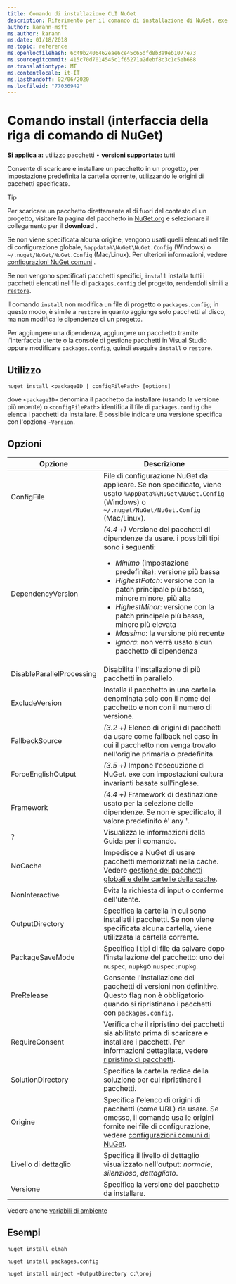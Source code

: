 ```yaml
---
title: Comando di installazione CLI NuGet
description: Riferimento per il comando di installazione di NuGet. exe
author: karann-msft
ms.author: karann
ms.date: 01/18/2018
ms.topic: reference
ms.openlocfilehash: 6c49b2406462eae6ce45c65dfd8b3a9eb1077e73
ms.sourcegitcommit: 415c70d7014545c1f65271a2debf8c3c1c5eb688
ms.translationtype: MT
ms.contentlocale: it-IT
ms.lasthandoff: 02/06/2020
ms.locfileid: "77036942"
---
```

# <a name="install-command-nuget-cli"></a>Comando install (interfaccia della riga di comando di NuGet)

**Si applica a:** utilizzo pacchetti &bullet; **versioni supportate:** tutti

Consente di scaricare e installare un pacchetto in un progetto, per impostazione predefinita la cartella corrente, utilizzando le origini di pacchetti specificate.

> [!Tip]
> Per scaricare un pacchetto direttamente al di fuori del contesto di un progetto, visitare la pagina del pacchetto in [NuGet.org](https://www.nuget.org) e selezionare il collegamento per il **download** .

Se non viene specificata alcuna origine, vengono usati quelli elencati nel file di configurazione globale, `%appdata%\NuGet\NuGet.Config` (Windows) o `~/.nuget/NuGet/NuGet.Config` (Mac/Linux). Per ulteriori informazioni, vedere [configurazioni NuGet comuni](../../consume-packages/configuring-nuget-behavior.md) .

Se non vengono specificati pacchetti specifici, `install` installa tutti i pacchetti elencati nel file di `packages.config` del progetto, rendendoli simili a [`restore`](cli-ref-restore.md).

Il comando `install` non modifica un file di progetto o `packages.config`; in questo modo, è simile a `restore` in quanto aggiunge solo pacchetti al disco, ma non modifica le dipendenze di un progetto.

Per aggiungere una dipendenza, aggiungere un pacchetto tramite l'interfaccia utente o la console di gestione pacchetti in Visual Studio oppure modificare `packages.config`, quindi eseguire `install` o `restore`.

## <a name="usage"></a>Utilizzo

```cli
nuget install <packageID | configFilePath> [options]
```

dove `<packageID>` denomina il pacchetto da installare (usando la versione più recente) o `<configFilePath>` identifica il file di `packages.config` che elenca i pacchetti da installare. È possibile indicare una versione specifica con l'opzione `-Version`.

## <a name="options"></a>Opzioni

| Opzione | Descrizione |
| --- | --- |
| ConfigFile | File di configurazione NuGet da applicare. Se non specificato, viene usato `%AppData%\NuGet\NuGet.Config` (Windows) o `~/.nuget/NuGet/NuGet.Config` (Mac/Linux).|
| DependencyVersion | *(4.4 +)* Versione dei pacchetti di dipendenze da usare. i possibili tipi sono i seguenti:<br/><ul><li>*Minimo* (impostazione predefinita): versione più bassa</li><li>*HighestPatch*: versione con la patch principale più bassa, minore minore, più alta</li><li>*HighestMinor*: versione con la patch principale più bassa, minore più elevata</li><li>*Massimo*: la versione più recente</li><li>*Ignora*: non verrà usato alcun pacchetto di dipendenza</li></ul> |
| DisableParallelProcessing | Disabilita l'installazione di più pacchetti in parallelo. |
| ExcludeVersion | Installa il pacchetto in una cartella denominata solo con il nome del pacchetto e non con il numero di versione. |
| FallbackSource | *(3.2 +)* Elenco di origini di pacchetti da usare come fallback nel caso in cui il pacchetto non venga trovato nell'origine primaria o predefinita. |
| ForceEnglishOutput | *(3.5 +)* Impone l'esecuzione di NuGet. exe con impostazioni cultura invarianti basate sull'inglese. |
| Framework | *(4.4 +)* Framework di destinazione usato per la selezione delle dipendenze. Se non è specificato, il valore predefinito è' any '. |
| ? | Visualizza le informazioni della Guida per il comando. |
| NoCache | Impedisce a NuGet di usare pacchetti memorizzati nella cache. Vedere [gestione dei pacchetti globali e delle cartelle della cache](../../consume-packages/managing-the-global-packages-and-cache-folders.md). |
| NonInteractive | Evita la richiesta di input o conferme dell'utente. |
| OutputDirectory | Specifica la cartella in cui sono installati i pacchetti. Se non viene specificata alcuna cartella, viene utilizzata la cartella corrente. |
| PackageSaveMode | Specifica i tipi di file da salvare dopo l'installazione del pacchetto: uno dei `nuspec`, `nupkg`o `nuspec;nupkg`. |
| PreRelease | Consente l'installazione dei pacchetti di versioni non definitive. Questo flag non è obbligatorio quando si ripristinano i pacchetti con `packages.config`. |
| RequireConsent | Verifica che il ripristino dei pacchetti sia abilitato prima di scaricare e installare i pacchetti. Per informazioni dettagliate, vedere [ripristino di pacchetti](../../consume-packages/package-restore.md). |
| SolutionDirectory | Specifica la cartella radice della soluzione per cui ripristinare i pacchetti. |
| Origine | Specifica l'elenco di origini di pacchetti (come URL) da usare. Se omesso, il comando usa le origini fornite nei file di configurazione, vedere [configurazioni comuni di NuGet](../../consume-packages/configuring-nuget-behavior.md). |
| Livello di dettaglio | Specifica il livello di dettaglio visualizzato nell'output: *normale*, *silenzioso*, *dettagliato*. |
| Versione | Specifica la versione del pacchetto da installare. |

Vedere anche [variabili di ambiente](cli-ref-environment-variables.md)

## <a name="examples"></a>Esempi

```cli
nuget install elmah

nuget install packages.config

nuget install ninject -OutputDirectory c:\proj
```
